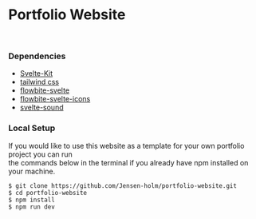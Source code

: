 # Portfolio Website

![]()

![]()


### Dependencies
 - [Svelte-Kit]("https://kit.svelte.dev/")
 - [tailwind css]("https://tailwindcss.com/")
 - [flowbite-svelte]("https://flowbite-svelte.com/")
 - [flowbite-svelte-icons]("https://flowbite-svelte.com/docs/extend/icons")
 - [svelte-sound]("https://github.com/Rajaniraiyn/svelte-sound")


### Local Setup

If you would like to use this website as a template for your own portfolio project you can run <br> 
the commands below in the terminal if you already have npm installed on your machine.

`$ git clone https://github.com/Jensen-holm/portfolio-website.git` <br>
`$ cd portfolio-website` <br>
`$ npm install`<br>
`$ npm run dev`

